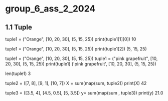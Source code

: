 # group_6_ass_2_2024
## 1.1 Tuple
tuple1 = ("Orange", [10, 20, 30], (5, 15, 25))
print(tuple1[1][0])
10

tuple1 = ("Orange", [10, 20, 30], (5, 15, 25))
print(tuple1[2])
(5, 15, 25)

tuple1 = ("Orange", [10, 20, 30], (5, 15, 25))
tuple1 = ("pink grapefruit", [10, 20, 30], (5, 15, 25))
print(tuple1)
('pink grapefruit', [10, 20, 30], (5, 15, 25))

len(tuple1)
3

tuple2 = ([7, 8], [9, 1], [10, 7])
X = sum(map(sum, tuple2))
print(X)
42

tuple3 = ([3.5, 4], [4.5, 0.5], [5, 3.5])
y= sum(map(sum , tuple3))
print(y)
21.0
